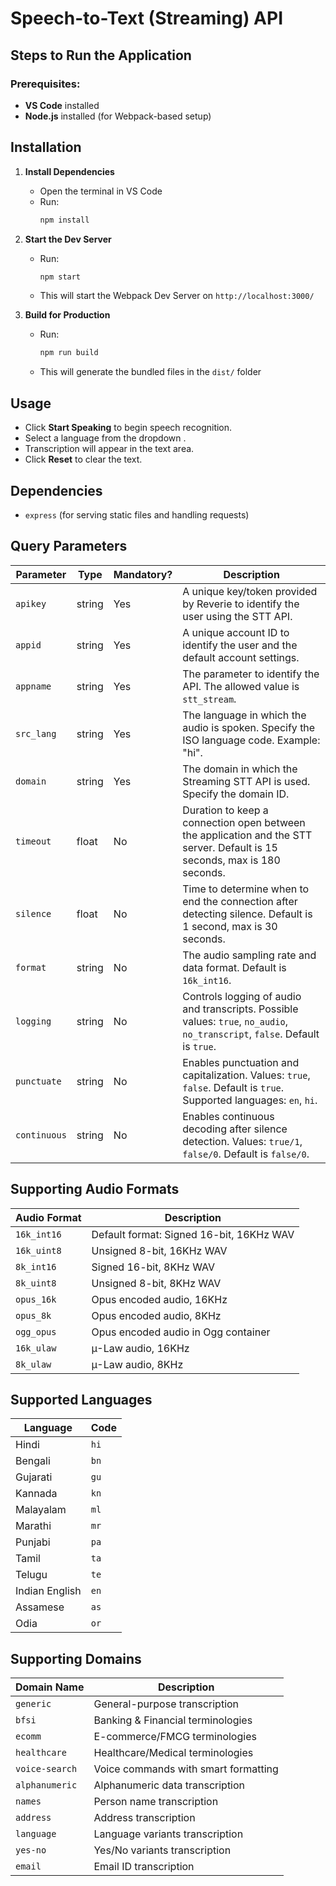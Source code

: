 # Speech-to-Text (Streaming) API

## Steps to Run the Application

### Prerequisites:

- **VS Code** installed
- **Node.js** installed (for Webpack-based setup)

## Installation

1. **Install Dependencies**

   - Open the terminal in VS Code
   - Run:
     ```sh
     npm install
     ```

2. **Start the Dev Server**

   - Run:
     ```sh
     npm start
     ```
   - This will start the Webpack Dev Server on `http://localhost:3000/`

3. **Build for Production**

   - Run:
     ```sh
     npm run build
     ```
   - This will generate the bundled files in the `dist/` folder

## Usage

- Click **Start Speaking** to begin speech recognition.
- Select a language from the dropdown .
- Transcription will appear in the text area.
- Click **Reset** to clear the text.

## Dependencies

- `express` (for serving static files and handling requests)

## Query Parameters

| Parameter    | Type   | Mandatory? | Description                                                                                                                  |
| ------------ | ------ | ---------- | ---------------------------------------------------------------------------------------------------------------------------- |
| `apikey`     | string | Yes        | A unique key/token provided by Reverie to identify the user using the STT API.                                               |
| `appid`      | string | Yes        | A unique account ID to identify the user and the default account settings.                                                   |
| `appname`    | string | Yes        | The parameter to identify the API. The allowed value is `stt_stream`.                                                        |
| `src_lang`   | string | Yes        | The language in which the audio is spoken. Specify the ISO language code. Example: "hi".                                     |
| `domain`     | string | Yes        | The domain in which the Streaming STT API is used. Specify the domain ID.                                                    |
| `timeout`    | float  | No         | Duration to keep a connection open between the application and the STT server. Default is 15 seconds, max is 180 seconds.    |
| `silence`    | float  | No         | Time to determine when to end the connection after detecting silence. Default is 1 second, max is 30 seconds.                |
| `format`     | string | No         | The audio sampling rate and data format. Default is `16k_int16`.                                                             |
| `logging`    | string | No         | Controls logging of audio and transcripts. Possible values: `true`, `no_audio`, `no_transcript`, `false`. Default is `true`. |
| `punctuate`  | string | No         | Enables punctuation and capitalization. Values: `true`, `false`. Default is `true`. Supported languages: `en`, `hi`.         |
| `continuous` | string | No         | Enables continuous decoding after silence detection. Values: `true/1`, `false/0`. Default is `false/0`.                      |

## Supporting Audio Formats

| Audio Format | Description                              |
| ------------ | ---------------------------------------- |
| `16k_int16`  | Default format: Signed 16-bit, 16KHz WAV |
| `16k_uint8`  | Unsigned 8-bit, 16KHz WAV                |
| `8k_int16`   | Signed 16-bit, 8KHz WAV                  |
| `8k_uint8`   | Unsigned 8-bit, 8KHz WAV                 |
| `opus_16k`   | Opus encoded audio, 16KHz                |
| `opus_8k`    | Opus encoded audio, 8KHz                 |
| `ogg_opus`   | Opus encoded audio in Ogg container      |
| `16k_ulaw`   | µ-Law audio, 16KHz                       |
| `8k_ulaw`    | µ-Law audio, 8KHz                        |

## Supported Languages

| Language       | Code |
| -------------- | ---- |
| Hindi          | `hi` |
| Bengali        | `bn` |
| Gujarati       | `gu` |
| Kannada        | `kn` |
| Malayalam      | `ml` |
| Marathi        | `mr` |
| Punjabi        | `pa` |
| Tamil          | `ta` |
| Telugu         | `te` |
| Indian English | `en` |
| Assamese       | `as` |
| Odia           | `or` |

## Supporting Domains

| Domain Name    | Description                          |
| -------------- | ------------------------------------ |
| `generic`      | General-purpose transcription        |
| `bfsi`         | Banking & Financial terminologies    |
| `ecomm`        | E-commerce/FMCG terminologies        |
| `healthcare`   | Healthcare/Medical terminologies     |
| `voice-search` | Voice commands with smart formatting |
| `alphanumeric` | Alphanumeric data transcription      |
| `names`        | Person name transcription            |
| `address`      | Address transcription                |
| `language`     | Language variants transcription      |
| `yes-no`       | Yes/No variants transcription        |
| `email`        | Email ID transcription               |
